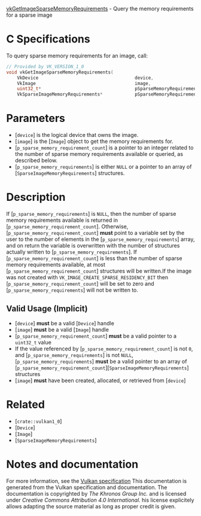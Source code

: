 [vkGetImageSparseMemoryRequirements](https://www.khronos.org/registry/vulkan/specs/1.3-extensions/man/html/vkGetImageSparseMemoryRequirements.html) - Query the memory requirements for a sparse image

# C Specifications
To query sparse memory requirements for an image, call:
```c
// Provided by VK_VERSION_1_0
void vkGetImageSparseMemoryRequirements(
    VkDevice                                    device,
    VkImage                                     image,
    uint32_t*                                   pSparseMemoryRequirementCount,
    VkSparseImageMemoryRequirements*            pSparseMemoryRequirements);
```

# Parameters
- [`device`] is the logical device that owns the image.
- [`image`] is the [`Image`] object to get the memory requirements for.
- [`p_sparse_memory_requirement_count`] is a pointer to an integer related to the number of sparse memory requirements available or queried, as described below.
- [`p_sparse_memory_requirements`] is either `NULL` or a pointer to an array of [`SparseImageMemoryRequirements`] structures.

# Description
If [`p_sparse_memory_requirements`] is `NULL`, then the number of sparse
memory requirements available is returned in
[`p_sparse_memory_requirement_count`].
Otherwise, [`p_sparse_memory_requirement_count`] **must**  point to a variable set
by the user to the number of elements in the [`p_sparse_memory_requirements`]
array, and on return the variable is overwritten with the number of
structures actually written to [`p_sparse_memory_requirements`].
If [`p_sparse_memory_requirement_count`] is less than the number of sparse
memory requirements available, at most [`p_sparse_memory_requirement_count`]
structures will be written.If the image was not created with `VK_IMAGE_CREATE_SPARSE_RESIDENCY_BIT`
then [`p_sparse_memory_requirement_count`] will be set to zero and
[`p_sparse_memory_requirements`] will not be written to.
## Valid Usage (Implicit)
-  [`device`] **must**  be a valid [`Device`] handle
-  [`image`] **must**  be a valid [`Image`] handle
-  [`p_sparse_memory_requirement_count`] **must**  be a valid pointer to a `uint32_t` value
-    If the value referenced by [`p_sparse_memory_requirement_count`] is not `0`, and [`p_sparse_memory_requirements`] is not `NULL`, [`p_sparse_memory_requirements`] **must**  be a valid pointer to an array of [`p_sparse_memory_requirement_count`][`SparseImageMemoryRequirements`] structures
-  [`image`] **must**  have been created, allocated, or retrieved from [`device`]

# Related
- [`crate::vulkan1_0`]
- [`Device`]
- [`Image`]
- [`SparseImageMemoryRequirements`]

# Notes and documentation
For more information, see the [Vulkan specification](https://www.khronos.org/registry/vulkan/specs/1.3-extensions/html/vkspec.html)
This documentation is generated from the Vulkan specification and documentation.
The documentation is copyrighted by *The Khronos Group Inc.* and is licensed under *Creative Commons Attribution 4.0 International*.
his license explicitely allows adapting the source material as long as proper credit is given.
        